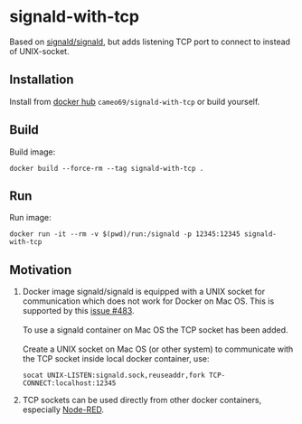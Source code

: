 # signald-with-tcp

Based on [signald/signald](https://gitlab.com/signald/signald), but adds listening TCP port to connect to instead of UNIX-socket.

## Installation

Install from [docker hub](https://hub.docker.com/r/cameo69/signald-with-tcp) `cameo69/signald-with-tcp` or build yourself.

## Build

Build image:

    docker build --force-rm --tag signald-with-tcp .

## Run

Run image:

    docker run -it --rm -v $(pwd)/run:/signald -p 12345:12345 signald-with-tcp

## Motivation

1. Docker image signald/signald is equipped with a UNIX socket for communication which does not work for Docker on Mac OS.
This is supported by this [issue #483](https://github.com/docker/for-mac/issues/483).
<br/><br/>
To use a signald container on Mac OS the TCP socket has been added.
<br/><br/>
Create a UNIX socket on Mac OS (or other system) to communicate with the TCP socket inside local docker container, use:

       socat UNIX-LISTEN:signald.sock,reuseaddr,fork TCP-CONNECT:localhost:12345

2. TCP sockets can be used directly from other docker containers, especially [Node-RED](https://nodered.org).
